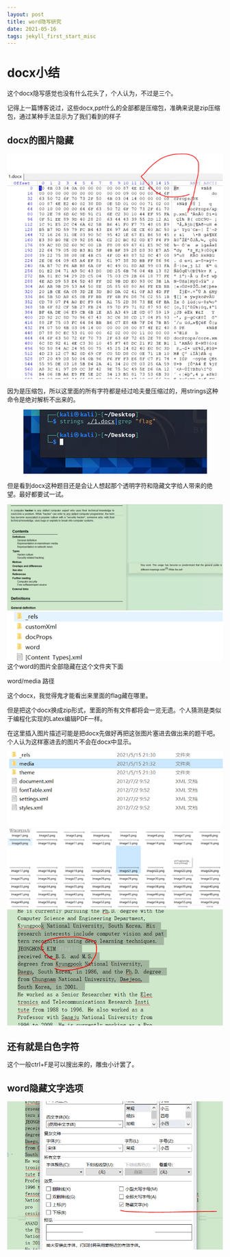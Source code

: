 ```yaml
---
layout: post
title: word隐写研究
date: 2021-05-16
tags: jekyll_first_start_misc 
---
```


# docx小结
这个docx隐写感觉也没有什么花头了，个人认为，不过是三个。

记得上一篇博客说过，这些docx,ppt什么的全部都是压缩包，准确来说是zip压缩包，通过某种手法显示为了我们看到的样子

## docx的图片隐藏


 

 <div  align="center">
<img src="/images/11.png"/>
</div>

 

 

 

 因为是压缩包，所以这里面的所有字符都是经过哈夫曼压缩过的，用strings这种命令是绝对解析不出来的。
 <div  align="center">
<img src="/images/2.png"/>
</div>
 

但是看到docx这种题目还是会让人想起那个透明字符和隐藏文字给人带来的绝望。最好都要试一试。


  <div  align="center">
<img src="/images/3.png"/>
</div>

 <div  align="center">
<img src="/images/4.png"/>
</div>
 这个word的图片全部隐藏在这个文件夹下面




word/media  路径

 

 

 


这个docx，我觉得鬼才能看出来里面的flag藏在哪里。

但是把这个docx换成zip形式，里面的所有文件都将会一览无遗。个人猜测是类似于编程化实现的Latex编辑PDF一样。

在这里插入图片描述可能是把docx先做好再把这张图片塞进去做出来的题干吧。
个人认为这样塞进去的图片不会在docx中显示。
 <div  align="center">
<img src="/images/5.png"/>
</div>


 <div  align="center">
<img src="/images/6.png"/>
</div>

  <div  align="center">
<img src="/images/7.png"/>
</div>
 

 

## 还有就是白色字符
 

这个一般ctrl+F是可以搜出来的，雕虫小计罢了。



## word隐藏文字选项

 <div  align="center">
<img src="/images/8.png"/>
</div>
